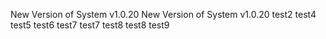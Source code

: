 New Version of System v1.0.20
New Version of System v1.0.20
test2
test4
test5 
test6 
test7 
test7 
test8 
test8 
test9 
